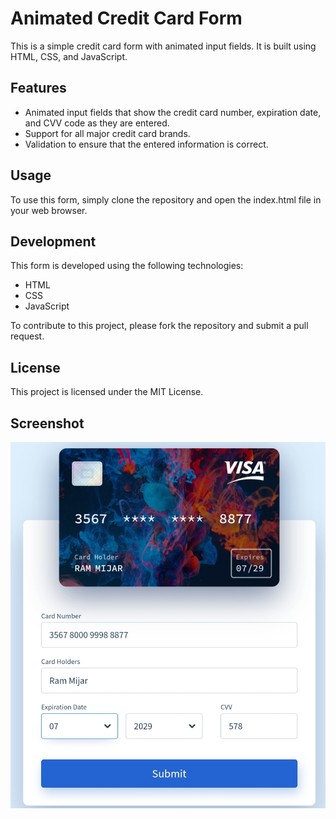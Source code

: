 # Animated Credit Card Form

This is a simple credit card form with animated input fields. It is built using HTML, CSS, and JavaScript.

## Features

* Animated input fields that show the credit card number, expiration date, and CVV code as they are entered.
* Support for all major credit card brands.
* Validation to ensure that the entered information is correct.

## Usage

To use this form, simply clone the repository and open the index.html file in your web browser.

## Development

This form is developed using the following technologies:

* HTML
* CSS
* JavaScript

To contribute to this project, please fork the repository and submit a pull request.

## License

This project is licensed under the MIT License.

## Screenshot

![Screenshot of the animated credit card form](https://raw.githubusercontent.com/Ram2020-art/Card-Form-animation/main/IMG_20230826_141516.jpg)
